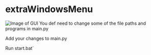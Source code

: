 # extraWindowsMenu
![Image of GUI](https://i.imgur.com/FCbLrNp.png)
You def need to change some of the file paths and programs in main.py


Add your changes to main.py

Run start.bat`
